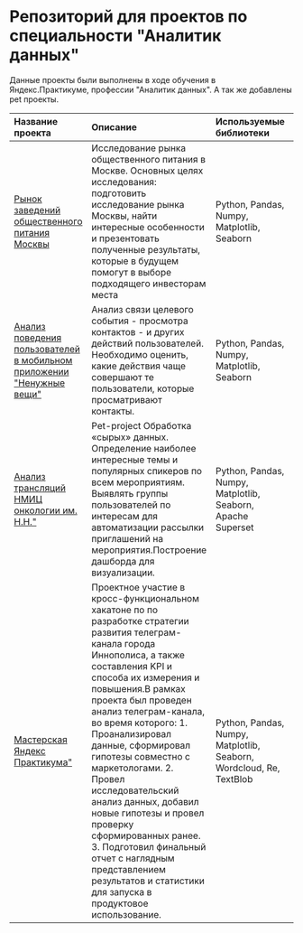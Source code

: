 
# Репозиторий для проектов по специальности "Аналитик данных"

Данные проекты были выполнены в ходе обучения в Яндекс.Практикуме, профессии "Аналитик данных". 
А так же добавлены pet проекты. 


| Название проекта | Описание                                                                                                                                                                                                                                                                                                                                                                                                                                                                                                                                                                     | Используемые библиотеки                                     | Статус пректа | 
| :---------------------- |:-----------------------------------------------------------------------------------------------------------------------------------------------------------------------------------------------------------------------------------------------------------------------------------------------------------------------------------------------------------------------------------------------------------------------------------------------------------------------------------------------------------------------------------------------------------------------------|:------------------------------------------------------------|:---------------------- |
| [Рынок заведений общественного питания Москвы](https://github.com/nikitaaromanovv/da_study_practicum/tree/main/data-analytics-projects/food-market-analysis) | Исследование рынка общественного питания в Москве. Основных целях исследования: подготовить исследование рынка Москвы, найти интересные особенности и презентовать полученные результаты, которые в будущем помогут в выборе подходящего инвесторам места                                                                                                                                                                                                                                                                                                                    | Python, Pandas, Numpy, Matplotlib, Seaborn                  | Проект закончен |
| [Анализ поведения пользователей в мобильном приложении "Ненужные вещи"](https://github.com/nikitaaromanovv/da_study_practicum/tree/main/data-analytics-projects/mobile-app-analysis) | Анализ связи целевого события - просмотра контактов - и других действий пользователей.  Необходимо оценить, какие действия чаще совершают  те пользователи, которые просматривают контакты.                                                                                                                                                                                                                                                                                                                                                                                  | Python, Pandas, Numpy, Matplotlib, Seaborn                  |  Проект закончен |
| [Анализ трансляций НМИЦ онкологии им. Н.Н."](https://github.com/nikitaaromanovv/da_study_practicum/tree/main/data-analytics-projects/Analysis-broadcasts-NMRC-N.N.Petrova) | Pet-project Обработка «сырых» данных. Определение наиболее интересные темы и популярных спикеров по всем мероприятиям. Выявлять группы пользователей по интересам для автоматизации рассылки приглашений на мероприятия.Построение дашборда для визуализации.                                                                                                                                                                                                                                                                                                                | Python, Pandas, Numpy, Matplotlib, Seaborn, Apache Superset |  Проект закончен |
| [Мастерская Яндекс Практикума"](https://github.com/nikitaaromanovv/da_study_practicum/tree/main/data-analytics-projects/hackathon-innopolis) | Проектное участие в кросс-функциональном хакатоне по по разработке стратегии развития телеграм-канала города Иннополиса, а также составления KPI и способа их измерения и повышения.В рамках проекта был проведен анализ телеграм-канала, во время которого: 1. Проанализировал данные, сформировал гипотезы совместно с маркетологами. 2. Провел исследовательский анализ данных, добавил новые гипотезы и провел проверку сформированных ранее. 3. Подготовил финальный отчет с наглядным представлением результатов и статистики для запуска в продуктовое использование. | Python, Pandas, Numpy, Matplotlib, Seaborn, Wordcloud, Re, TextBlob |  Проект закончен |


